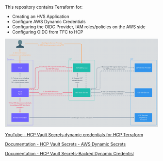 This repository contains Terraform for:

- Creating an HVS Application
- Configure AWS Dynamic Credentials
- Configuring the OIDC Provider, IAM roles/policies on the AWS side
- Configuring OIDC from TFC to HCP

![HVS-Backed Credentials for TFC](hvs-backed-credentials-for-tfc.png)

[YouTube - HCP Vault Secrets dynamic credentials for HCP Terraform](https://www.youtube.com/watch?v=g2juG4qJP6w)

[Documentation - HCP Vault Secrets - AWS Dynamic Secrets](https://developer.hashicorp.com/hcp/docs/vault-secrets/dynamic-secrets/aws)

[Documentation - HCP Vault Secrets-Backed Dynamic Credentisl](https://developer.hashicorp.com/terraform/cloud-docs/workspaces/dynamic-provider-credentials/hcp-vault-secrets-backed)
